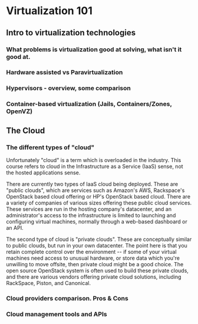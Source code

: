# Virtualization 101

## Intro to virtualization technologies

### What problems is virtualization good at solving, what isn't it good at.

### Hardware assisted vs Paravirtualization

### Hypervisors - overview, some comparison

### Container-based virtualization (Jails, Containers/Zones, OpenVZ)

## The Cloud

### The different types of "cloud"

Unfortunately "cloud" is a term which is overloaded in the industry.
This course refers to cloud in the Infrastructure as a Service (IaaS)
sense, not the hosted applications sense.

There are currently two types of IaaS cloud being deployed. These are
"public clouds", which are services such as Amazon's AWS, Rackspace's
OpenStack based cloud offering or HP's OpenStack based cloud. There are
a variety of companies of various sizes offering these public cloud
services. These services are run in the hosting company's datacenter,
and an administrator's access to the infrastructure is limited to
launching and configuring virtual machines, normally through a web-based
dashboard or an API.

The second type of cloud is "private clouds". These are conceptually
similar to public clouds, but run in your own datacenter. The point here
is that you retain complete control over the environment -- if some of
your virtual machines need access to unusual hardware, or store data
which you're unwilling to move offsite, then private cloud might be a
good choice. The open source OpenStack system is often used to build
these private clouds, and there are various vendors offering private
cloud solutions, including RackSpace, Piston, and Canonical.

### Cloud providers comparison. Pros & Cons

### Cloud management tools and APIs
